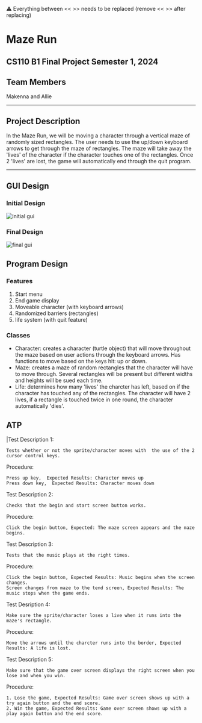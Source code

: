 
:warning: Everything between << >> needs to be replaced (remove << >> after replacing)

# Maze Run
## CS110 B1 Final Project  Semester 1, 2024

## Team Members

Makenna and Allie

***

## Project Description

In the Maze Run, we will be moving a character through a vertical maze of randomly sized rectangles. The user needs to use the up/down keyboard arrows to get through the maze of rectangles. The maze will take away the 'lives' of the character if the character touches one of the rectangles. Once 2 'lives' are lost, the game will automatically end through the quit program.

***    

## GUI Design

### Initial Design

![initial gui](assets/gui.jpg)

### Final Design

![final gui](assets/finalgui.jpg)

## Program Design

### Features

1. Start menu
2. End game display
3. Moveable character (with keyboard arrows)
4. Randomized barriers (rectangles)
5. life system (with quit feature)

### Classes

- Character: creates a character (turtle object) that will move throughout the maze based on user actions through the keyboard arrows. Has functions to move based on the keys hit: up or down.
- Maze: creates a maze of random rectangles that the character will have to move through. Several rectangles will be present but different widths and heights will be sued each time.
- Life: determines how many 'lives' the charcter has left, based on if the character has touched any of the rectangles. The character will have 2 lives, if a rectangle is touched twice in one round, the character automatically 'dies'. 

## ATP

|Test Description 1:   

    Tests whether or not the sprite/character moves with  the use of the 2 cursor control keys.

Procedure:

    Press up key,  Expected Results: Character moves up
    Press down key,  Expected Results: Character moves down

Test Description 2:   

    Checks that the begin and start screen button works.

Procedure:

    Click the begin button, Expected: The maze screen appears and the maze begins.

Test Description 3: 

    Tests that the music plays at the right times.

Procedure:

    Click the begin button, Expected Results: Music begins when the screen changes.
    Screen changes from maze to the tend screen, Expected Results: The music stops when the game ends.

Test Desription 4:

    Make sure the sprite/character loses a live when it runs into the maze's rectangle.

Procedure:

    Move the arrows until the charcter runs into the border, Expected Results: A life is lost. 

Test Description 5:

    Make sure that the game over screen displays the right screen when you lose and when you win. 

Procedure:

    1. Lose the game, Expected Results: Game over screen shows up with a try again button and the end score.
    2. Win the game, Expected Results: Game over screen shows up with a play again button and the end score.

